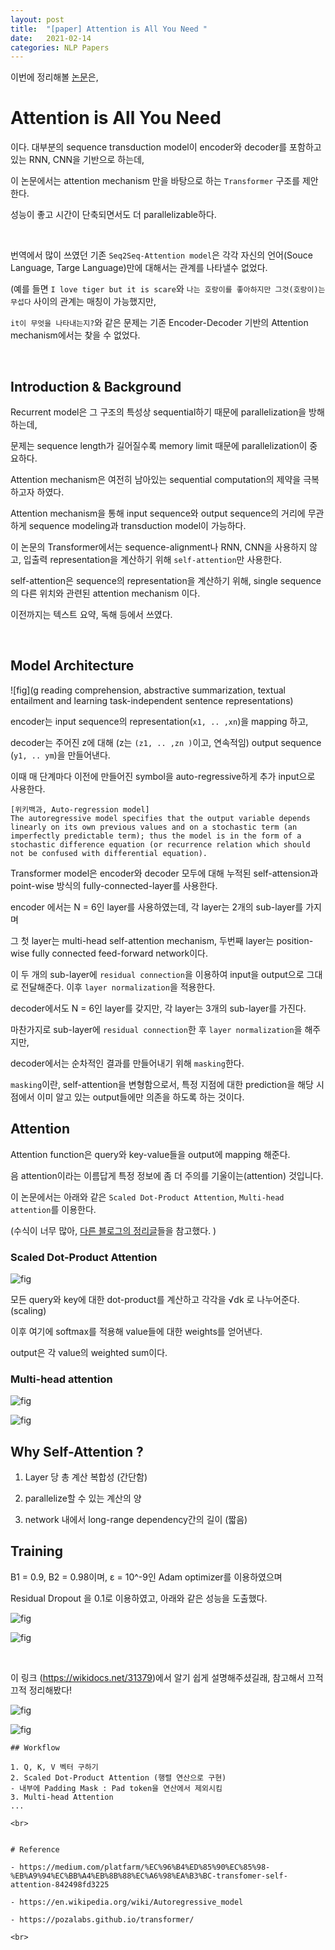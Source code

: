 ```yaml
---
layout: post
title:  "[paper] Attention is All You Need "
date:   2021-02-14
categories: NLP Papers
---
```




이번에 정리해볼 [논문](https://arxiv.org/abs/1706.03762)은,


# Attention is All You Need


이다. 대부분의 sequence transduction model이 encoder와 decoder를 포함하고 있는 RNN, CNN을 기반으로 하는데,

이 논문에서는 attention mechanism 만을 바탕으로 하는 `Transformer` 구조를 제안한다.

성능이 좋고 시간이 단축되면서도 더 parallelizable하다.


<br>

번역에서 많이 쓰였던 기존 `Seq2Seq-Attention model`은 각각 자신의 언어(Souce Language, Targe Language)만에 대해서는 관계를 나타낼수 없었다.

(예를 들면 `I love tiger but it is scare`와 `나는 호랑이를 좋아하지만 그것(호랑이)는 무섭다` 사이의 관계는 매칭이 가능했지만,

`it이 무엇을 나타내는지?`와 같은 문제는 기존 Encoder-Decoder 기반의 Attention mechanism에서는 찾을 수 없었다.




<br>

## Introduction & Background

Recurrent model은 그 구조의 특성상 sequential하기 때문에 parallelization을 방해하는데,

문제는 sequence length가 길어질수록 memory limit 때문에 parallelization이 중요하다.

Attention mechanism은 여전히 남아있는 sequential computation의 제약을 극복하고자 하였다.

Attention mechanism을 통해 input sequence와 output sequence의 거리에 무관하게 sequence modeling과 transduction model이 가능하다.


이 논문의 Transformer에서는 sequence-alignment나 RNN, CNN을 사용하지 않고, 입출력 representation을 계산하기 위해 `self-attention`만 사용한다.


self-attention은 sequence의 representation을 계산하기 위해, single sequence의 다른 위치와 관련된 attention mechanism 이다.

이전까지는 텍스트 요약, 독해 등에서 쓰였다.


<br>


## Model Architecture


![fig](g reading comprehension, abstractive summarization, textual entailment and learning task-independent sentence representations)

encoder는 input sequence의 representation(`x1, .. ,xn`)을 mapping 하고,

decoder는 주어진 z에 대해 (z는 `(z1, .. ,zn )`이고, 연속적임) output sequence (`y1, .. ym`)을 만들어낸다.

이때 매 단계마다 이전에 만들어진 symbol을 auto-regressive하게 추가 input으로 사용한다.

```
[위키백과, Auto-regression model]
The autoregressive model specifies that the output variable depends linearly on its own previous values and on a stochastic term (an imperfectly predictable term); thus the model is in the form of a stochastic difference equation (or recurrence relation which should not be confused with differential equation).
```

Transformer model은 encoder와 decoder 모두에 대해 누적된 self-attension과 point-wise 방식의 fully-connected-layer를 사용한다.

encoder 에서는 N = 6인 layer를 사용하였는데, 각 layer는 2개의 sub-layer를 가지며

그 첫 layer는 multi-head self-attention mechanism, 두번째 layer는 position-wise fully connected feed-forward network이다.

이 두 개의 sub-layer에 `residual connection`을 이용하여 input을 output으로 그대로 전달해준다. 이후 `layer normalization`을 적용한다.

decoder에서도 N = 6인 layer를 갖지만, 각 layer는 3개의 sub-layer를 가진다.

마찬가지로 sub-layer에 `residual connection`한 후 `layer normalization`을 해주지만,

decoder에서는 순차적인 결과를 만들어내기 위해 `masking`한다.

`masking`이란, self-attention을 변형함으로서, 특정 지점에 대한 prediction을 해당 시점에서 이미 알고 있는 output들에만 의존을 하도록 하는 것이다.


## Attention

Attention function은 query와 key-value들을 output에 mapping 해준다.

음 attention이라는 이름답게 특정 정보에 좀 더 주의를 기울이는(attention) 것입니다.

이 논문에서는 아래와 같은 `Scaled Dot-Product Attention`,  `Multi-head attention`를 이용한다.

(수식이 너무 많아, [다른 블로그의 정리글](https://pozalabs.github.io/transformer/)들을 참고했다. )


### Scaled Dot-Product Attention

![fig](https://pozalabs.github.io/assets/images/sdpa.PNG)

모든 query와 key에 대한 dot-product를 계산하고 각각을 √dk 로 나누어준다. (scaling)

이후 여기에 softmax를 적용해 value들에 대한 weights를 얻어낸다.

output은 각 value의 weighted sum이다.


### Multi-head attention

![fig](https://pozalabs.github.io/assets/images/mha.PNG)

![fig](https://image.slidesharecdn.com/attentionisallyouneed-180911075353/95/attention-is-all-you-need-11-638.jpg?cb=1536652582)

## Why Self-Attention ?

1. Layer 당 총 계산 복합성 (간단함)

2. parallelize할 수 있는 계산의 양

3. network 내에서 long-range dependency간의 길이 (짧음)


## Training


B1 = 0.9, B2 = 0.98이며, ε = 10^-9인 Adam optimizer를 이용하였으며

Residual Dropout 을 0.1로 이용하였고, 아래와 같은 성능을 도출했다.


![fig](https://encrypted-tbn0.gstatic.com/images?q=tbn:ANd9GcRJz4m27lNsIDcIyP1v6yBZ4g6-fe3nOD_3Jg&usqp=CAU)


![fig](https://encrypted-tbn0.gstatic.com/images?q=tbn:ANd9GcSxcWZqOBoo-TB6y7Gqs-JVIK3EBuboAiXQWA&usqp=CAU)


<br>


이 링크 (https://wikidocs.net/31379)에서 알기 쉽게 설명해주셨길래, 참고해서 끄적끄적 정리해봤다!


![fig](https://github.com/midannii/midannii.github.io/blob/master/static/assets/img/blog/papers/transformer.jpeg)


![fig](https://github.com/midannii/midannii.github.io/blob/master/static/assets/img/blog/papers/transformer2.jpeg)


```
## Workflow

1. Q, K, V 벡터 구하기
2. Scaled Dot-Product Attention (행렬 연산으로 구현)
- 내부에 Padding Mask : Pad token을 연산에서 제외시킴
3. Multi-head Attention
...

<br>


# Reference

- https://medium.com/platfarm/%EC%96%B4%ED%85%90%EC%85%98-%EB%A9%94%EC%BB%A4%EB%8B%88%EC%A6%98%EA%B3%BC-transfomer-self-attention-842498fd3225

- https://en.wikipedia.org/wiki/Autoregressive_model

- https://pozalabs.github.io/transformer/

<br>
